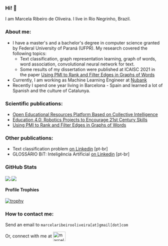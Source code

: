 ### Hi! 👋

I am Marcela Ribeiro de Oliveira. I live in Rio Negrinho, Brazil.

### About me:

 - I have a master's and a bachelor's degree in computer science granted by Federal University of Paraná (UFPR). My research covered the following topics:
   - Text classification, graph representation learning,  graph of words, word association, convolutional neural network for text.
   - Some results of my dissertation were published at ICAISC 2021 in the paper [Using PMI to Rank and Filter Edges in Graphs of Words](https://link.springer.com/chapter/10.1007/978-3-030-87897-9_9)
 - Currently, I am working as Machine Learning Engineer at [Nubank](https://nubank.com.br/)
 - Recently I spend one year living in Barcelona - Spain and learned a lot of Spanish and the culture of Catalunya.

### Scientific publications:
- [Open Educational Resources Platform Based on Collective Intelligence](https://ieeexplore.ieee.org/document/8537851)
- [Education 4.0: Robotics Projects to Encourage 21st Century Skills](https://seer.ufrgs.br/renote/article/view/110285)
- [Using PMI to Rank and Filter Edges in Graphs of Words](https://link.springer.com/chapter/10.1007/978-3-030-87897-9_9)


### Other publications:
- Text classification problem [on Linkedin](https://www.linkedin.com/pulse/mulheresquemeinspiram-marcela-ribeiro-de-oliveira-vanessa-jatwa/?trackingId=A0b6OJYsQke%2BG16A6047sg%3D%3D) [pt-br]
- GLOSSÁRIO BiT: Inteligência Artificial [on Linkedin](https://www.linkedin.com/posts/braziliansintech_braziliansintech-mulheresemtecnologia-brasileirasemtecnologia-activity-6958843720829927424-Uk9r?utm_source=share&utm_medium=member_desktop) [pt-br]


### GitHub Stats
<a href="https://github.com/mro15">
  <img align="center" src="https://github-readme-stats.vercel.app/api?username=mro15&show_icons=true&theme=tokyonight&count_private=true" />
</a>
<a href="https://github.com/mro15?tab=repositories">
  <img align="center" src="https://github-readme-stats.vercel.app/api/top-langs/?username=mro15&show_icons=true&theme=tokyonight&layout=compact&count_private=true" />
</a>

#### Profile Trophies

[![trophy](https://github-profile-trophy.vercel.app/?username=mro15&theme=dark_dimmed&column=3&margin-w=15&margin-h=15)](https://github.com/ryo-ma/github-profile-trophy)

### How to contact me:


Send an email to `marcelaribeirooliveira[at]gmail[dot]com`
<p align="left">Or, connect with me at
<a href="https://www.linkedin.com/in/marcelaribeirodeoliveira/" target="blank"><img align="center" src="https://cdn.jsdelivr.net/npm/simple-icons@3.0.1/icons/linkedin.svg" alt="marcelaribeirodeoliveira" height="30" width="40" /></a>
</p>
